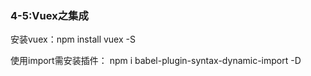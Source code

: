 <h3>4-5:Vuex之集成</h3   
<p>安装vuex：npm install vuex -S</p>
<p>使用import需安装插件： npm i babel-plugin-syntax-dynamic-import -D</p>  
